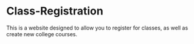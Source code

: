 # Class-Registration
This is a website designed to allow you to register for classes, as well as create new college courses. 
